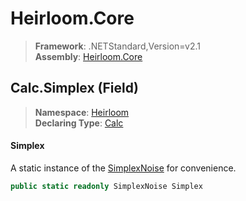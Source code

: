 # Heirloom.Core

> **Framework**: .NETStandard,Version=v2.1  
> **Assembly**: [Heirloom.Core][0]

## Calc.Simplex (Field)

> **Namespace**: [Heirloom][0]  
> **Declaring Type**: [Calc][1]

#### Simplex

A static instance of the [SimplexNoise][2] for convenience.

```cs
public static readonly SimplexNoise Simplex
```

[0]: ../../../Heirloom.Core.md
[1]: ../Calc.md
[2]: ../SimplexNoise.md
